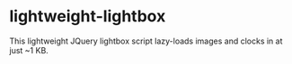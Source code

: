 lightweight-lightbox
====================

This lightweight JQuery lightbox script lazy-loads images and clocks in at just ~1 KB.
